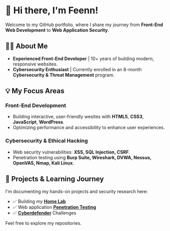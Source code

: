 # 👋 Hi there, I'm Feenn!

Welcome to my GitHub portfolio, where I share my journey from **Front-End Web Development** to **Web Application Security**.

## 👩‍💻 About Me

- **Experienced Front-End Developer** | 10+ years of building modern, responsive websites.
- **Cybersecurity Enthusiast** | Currently enrolled in an 8-month **Cybersecurity & Threat Management** program.

## 💡 My Focus Areas

###  Front-End Development
- Building interactive, user-friendly wesites with **HTML5**, **CSS3**, **JavaScript**, **WordPress**.
- Optimizing performance and accessibility to enhance user experiences.

###  Cybersecurity & Ethical Hacking
- Web security vulnerabilities: **XSS, SQL Injection, CSRF**.
- Penetration testing using **Burp Suite, Wireshark, DVWA, Nessus, OpenVAS, Nmap, Kali Linux**.

## 📂 Projects & Learning Journey
I'm documenting my hands-on projects and security research here:
- ✅ Building my **[Home Lab](https://github.com/fenfolio/homelab)**
- ✅ Web application **[Penetration Testing](https://github.com/fenfolio/web-pentest/)**
- ✅ **[Cyberdefender](https://github.com/fenfolio/challenges)** Challenges 

Feel free to explore my repositories.
